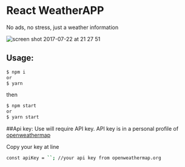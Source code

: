 # React WeatherAPP
No ads, no stress, just a weather information

![screen shot 2017-07-22 at 21 27 51](https://user-images.githubusercontent.com/23314692/28493761-a9cc1bb0-6f24-11e7-9310-168e3f8729b4.png)

## Usage:
```sh
$ npm i
or
$ yarn
```
then

```sh
$ npm start
or
$ yarn start
```

##Api key:
Use will require API key. API key is in a personal profile of [openweathermap](https://home.openweathermap.org/users/sign_in)

Copy your key at line

```sh
const apiKey = ``; //your api key from openweathermap.org
```

